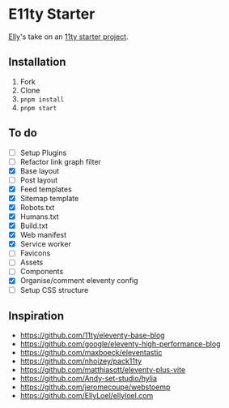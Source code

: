 # E11ty Starter

[Elly](https://ellyloel.com)'s take on an [11ty starter project](https://www.11ty.dev/docs/starter/).

## Installation

1. Fork
2. Clone
3. `pnpm install`
4. `pnpm start`

## To do

- [ ] Setup Plugins
- [ ] Refactor link graph filter
- [x] Base layout
- [ ] Post layout
- [x] Feed templates
- [x] Sitemap template
- [x] Robots.txt
- [x] Humans.txt
- [x] Build.txt
- [x] Web manifest
- [x] Service worker
- [ ] Favicons
- [ ] Assets
- [ ] Components
- [x] Organise/comment eleventy config
- [ ] Setup CSS structure

## Inspiration

- <https://github.com/11ty/eleventy-base-blog>
- <https://github.com/google/eleventy-high-performance-blog>
- <https://github.com/maxboeck/eleventastic>
- <https://github.com/nhoizey/pack11ty>
- <https://github.com/matthiasott/eleventy-plus-vite>
- <https://github.com/Andy-set-studio/hylia>
- <https://github.com/jeromecoupe/webstoemp>
- <https://github.com/EllyLoel/ellyloel.com>
